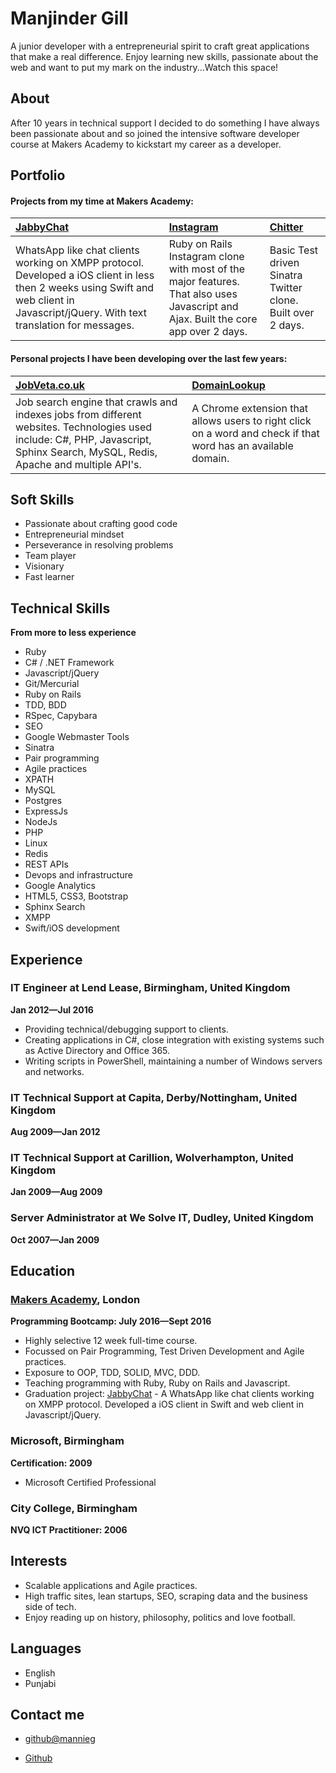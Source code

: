 Manjinder Gill
=========

A junior developer with a entrepreneurial spirit to craft great applications that make a real difference. Enjoy learning new skills, passionate about the web and want to put my mark on the industry...Watch this space!

About
---------------
After 10 years in technical support I decided to do something I have always been passionate about and so joined the intensive software developer course at Makers Academy to kickstart my career as a developer.

Portfolio
-------------

#### Projects from my time at Makers Academy:

| [JabbyChat] | [Instagram] | [Chitter] |
|:--------------- |:-------- |:--------- |
| WhatsApp like chat clients working on XMPP protocol. Developed a iOS client in less then 2 weeks using Swift and web client in Javascript/jQuery. With text translation for messages.| Ruby on Rails Instagram clone with most of the major features. That also uses Javascript and Ajax. Built the core app over 2 days. | Basic Test driven Sinatra Twitter clone. Built over 2 days. |

#### Personal projects I have been developing over the last few years:

| [JobVeta.co.uk] | [DomainLookup]|
|:--------------- |:--------- |
| Job search engine that crawls and indexes jobs from different websites. Technologies used include: C#, PHP, Javascript, Sphinx Search, MySQL, Redis, Apache and multiple API's. | A Chrome extension that allows users to right click on a word and check if that word has an available domain. |


Soft Skills
---------------
- Passionate about crafting good code
- Entrepreneurial mindset
- Perseverance in resolving problems
- Team player
- Visionary
- Fast learner

Technical Skills
---------------
**From more to less experience**

  - Ruby
  - C# / .NET Framework
  - Javascript/jQuery
  - Git/Mercurial
  - Ruby on Rails
  - TDD, BDD
  - RSpec, Capybara
  - SEO
  - Google Webmaster Tools
  - Sinatra
  - Pair programming
  - Agile practices
  - XPATH
  - MySQL
  - Postgres
  - ExpressJs
  - NodeJs
  - PHP
  - Linux
  - Redis
  - REST APIs
  - Devops and infrastructure
  - Google Analytics
  - HTML5, CSS3, Bootstrap
  - Sphinx Search
  - XMPP
  - Swift/iOS development


Experience
----------
### IT Engineer at Lend Lease, Birmingham, United Kingdom
**Jan 2012&mdash;Jul 2016**

  - Providing technical/debugging support to clients.
  - Creating applications in C#, close integration with existing systems such as Active Directory and Office 365.
  - Writing scripts in PowerShell, maintaining a number of Windows servers and networks.

### IT Technical Support at Capita, Derby/Nottingham, United Kingdom
**Aug 2009&mdash;Jan 2012**

### IT Technical Support at Carillion, Wolverhampton, United Kingdom
**Jan 2009&mdash;Aug 2009**

### Server Administrator at We Solve IT, Dudley, United Kingdom
**Oct 2007&mdash;Jan 2009**


Education
----------

### [Makers Academy], London
**Programming Bootcamp: July 2016&mdash;Sept 2016**

  - Highly selective 12 week full-time course.
  - Focussed on Pair Programming, Test Driven Development and Agile practices.
  - Exposure to OOP, TDD, SOLID, MVC, DDD.
  - Teaching programming with Ruby, Ruby on Rails and Javascript.
  - Graduation project: [JabbyChat] - A WhatsApp like chat clients working on XMPP protocol. Developed a iOS client in Swift and web client in Javascript/jQuery.

### Microsoft, Birmingham
**Certification: 2009**
- Microsoft Certified Professional

### City College, Birmingham
**NVQ ICT Practitioner: 2006**

Interests
---------

- Scalable applications and Agile practices.
- High traffic sites, lean startups, SEO, scraping data and the business side of tech.
- Enjoy reading up on history, philosophy, politics and love football.

Languages
---------

- English
- Punjabi

Contact me
-------

- [github@mannieg]
- [Github]

  [JabbyChat]:https://github.com/WhatsApe
  [Chitter]:https://github.com/mannieg/chitter-challenge
  [Instagram]:https://github.com/mannieg/instagram-challenge
  [Makers Academy]:http://www.makersacademy.com
  [JobVeta.co.uk]: http://dev:dev@www.jobveta.co.uk
  [github@mannieg]: mailto:github@mannieg
  [GitHub]:https://github.com/mannieg
  [Repositories on Github]:https://github.com/mannieg?tab=repositories
  [DomainLookup]: http://www.google.co.uk
